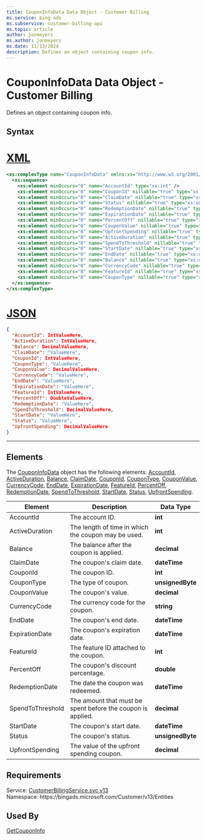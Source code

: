 ```yaml
---
title: CouponInfoData Data Object - Customer Billing
ms.service: bing-ads
ms.subservice: customer-billing-api
ms.topic: article
author: jonmeyers
ms.author: jonmeyers
ms.date: 11/13/2024
description: Defines an object containing coupon info.
---
```

# CouponInfoData Data Object - Customer Billing
Defines an object containing coupon info.

## Syntax

# [XML](#tab/xml)

```xml
<xs:complexType name="CouponInfoData" xmlns:xs="http://www.w3.org/2001/XMLSchema">
  <xs:sequence>
    <xs:element minOccurs="0" name="AccountId" type="xs:int" />
    <xs:element minOccurs="0" name="CouponId" nillable="true" type="xs:int" />
    <xs:element minOccurs="0" name="ClaimDate" nillable="true" type="xs:dateTime" />
    <xs:element minOccurs="0" name="Status" nillable="true" type="xs:unsignedByte" />
    <xs:element minOccurs="0" name="RedemptionDate" nillable="true" type="xs:dateTime" />
    <xs:element minOccurs="0" name="ExpirationDate" nillable="true" type="xs:dateTime" />
    <xs:element minOccurs="0" name="PercentOff" nillable="true" type="xs:double" />
    <xs:element minOccurs="0" name="CouponValue" nillable="true" type="xs:decimal" />
    <xs:element minOccurs="0" name="UpfrontSpending" nillable="true" type="xs:decimal" />
    <xs:element minOccurs="0" name="ActiveDuration" nillable="true" type="xs:int" />
    <xs:element minOccurs="0" name="SpendToThreshold" nillable="true" type="xs:decimal" />
    <xs:element minOccurs="0" name="StartDate" nillable="true" type="xs:dateTime" />
    <xs:element minOccurs="0" name="EndDate" nillable="true" type="xs:dateTime" />
    <xs:element minOccurs="0" name="Balance" nillable="true" type="xs:decimal" />
    <xs:element minOccurs="0" name="CurrencyCode" nillable="true" type="xs:string" />
    <xs:element minOccurs="0" name="FeatureId" nillable="true" type="xs:int" />
    <xs:element minOccurs="0" name="CouponType" nillable="true" type="xs:unsignedByte" />
  </xs:sequence>
</xs:complexType>
```

# [JSON](#tab/json)

```json
{
  "AccountId": IntValueHere,
  "ActiveDuration": IntValueHere,
  "Balance": DecimalValueHere,
  "ClaimDate": "ValueHere",
  "CouponId": IntValueHere,
  "CouponType": "ValueHere",
  "CouponValue": DecimalValueHere,
  "CurrencyCode": "ValueHere",
  "EndDate": "ValueHere",
  "ExpirationDate": "ValueHere",
  "FeatureId": IntValueHere,
  "PercentOff": DoubleValueHere,
  "RedemptionDate": "ValueHere",
  "SpendToThreshold": DecimalValueHere,
  "StartDate": "ValueHere",
  "Status": "ValueHere",
  "UpfrontSpending": DecimalValueHere
}
```

-----

## <a name="elements"></a>Elements

The [CouponInfoData](couponinfodata.md) object has the following elements: [AccountId](#accountid), [ActiveDuration](#activeduration), [Balance](#balance), [ClaimDate](#claimdate), [CouponId](#couponid), [CouponType](#coupontype), [CouponValue](#couponvalue), [CurrencyCode](#currencycode), [EndDate](#enddate), [ExpirationDate](#expirationdate), [FeatureId](#featureid), [PercentOff](#percentoff), [RedemptionDate](#redemptiondate), [SpendToThreshold](#spendtothreshold), [StartDate](#startdate), [Status](#status), [UpfrontSpending](#upfrontspending).

|Element|Description|Data Type|
|-----------|---------------|-------------|
|<a name="accountid"></a>AccountId|The account ID.|**int**|
|<a name="activeduration"></a>ActiveDuration|The length of time in which the coupon may be used.|**int**|
|<a name="balance"></a>Balance|The balance after the coupon is applied.|**decimal**|
|<a name="claimdate"></a>ClaimDate|The coupon's claim date.|**dateTime**|
|<a name="couponid"></a>CouponId|The coupon ID.|**int**|
|<a name="coupontype"></a>CouponType|The type of coupon.|**unsignedByte**|
|<a name="couponvalue"></a>CouponValue|The coupon's value.|**decimal**|
|<a name="currencycode"></a>CurrencyCode|The currency code for the coupon.|**string**|
|<a name="enddate"></a>EndDate|The coupon's end date.|**dateTime**|
|<a name="expirationdate"></a>ExpirationDate|The coupon's expiration date.|**dateTime**|
|<a name="featureid"></a>FeatureId|The feature ID attached to the coupon.|**int**|
|<a name="percentoff"></a>PercentOff|The coupon's discount percentage.|**double**|
|<a name="redemptiondate"></a>RedemptionDate|The date the coupon was redeemed.|**dateTime**|
|<a name="spendtothreshold"></a>SpendToThreshold|The amount that must be spent before the coupon is applied.|**decimal**|
|<a name="startdate"></a>StartDate|The coupon's start date.|**dateTime**|
|<a name="status"></a>Status|The coupon's status.|**unsignedByte**|
|<a name="upfrontspending"></a>UpfrontSpending|The value of the upfront spending coupon.|**decimal**|

## Requirements
Service: [CustomerBillingService.svc v13](https://clientcenter.api.bingads.microsoft.com/Api/Billing/v13/CustomerBillingService.svc)  
Namespace: https\://bingads.microsoft.com/Customer/v13/Entities  

## Used By
[GetCouponInfo](getcouponinfo.md)  
